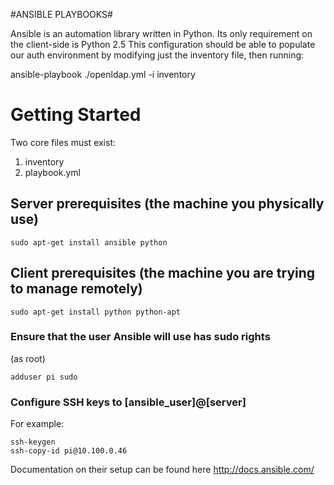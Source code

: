 #ANSIBLE PLAYBOOKS#

Ansible is an automation library written in Python. Its only requirement on the client-side is Python 2.5
This configuration should be able to populate our auth environment by modifying just the inventory file, then running:

ansible-playbook ./openldap.yml -i inventory

# Getting Started
Two core files must exist:
1. inventory
2. playbook.yml

## Server prerequisites (the machine you physically use)

```
sudo apt-get install ansible python
```

## Client prerequisites (the machine you are trying to manage remotely)
```
sudo apt-get install python python-apt
```

### Ensure that the user Ansible will use has sudo rights

(as root)
```
adduser pi sudo
```

### Configure SSH keys to [ansible_user]@[server]

For example:
```
ssh-keygen
ssh-copy-id pi@10.100.0.46
```

Documentation on their setup can be found here <http://docs.ansible.com/>
